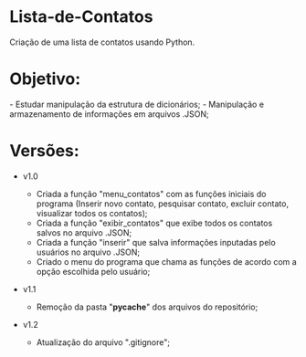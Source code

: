 # Lista-de-Contatos
Criação de uma lista de contatos usando Python.

<h1>Objetivo:</h1>
- Estudar manipulação da estrutura de dicionários;
- Manipulação e armazenamento de informações em arquivos .JSON;

<h1>Versões:</h1>

- v1.0
  - Criada a função "menu_contatos" com as funções iniciais do programa (Inserir novo contato, pesquisar contato, excluir contato, visualizar todos os contatos);
  - Criada a função "exibir_contatos" que exibe todos os contatos salvos no arquivo .JSON;
  - Criada a função "inserir" que salva informações inputadas pelo usuários no arquivo .JSON;
  - Criado o menu do programa que chama as funções de acordo com a opção escolhida pelo usuário;
  
- v1.1
  - Remoção da pasta "__pycache__" dos arquivos do repositório;
  
- v1.2
  - Atualização do arquivo ".gitignore";

